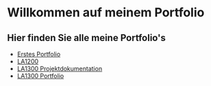 # Willkommen auf meinem Portfolio
## Hier finden Sie alle meine Portfolio's
   * [Erstes Portfolio](Portfolio)
   * [LA1200](LA1200/LA1200.md)
   * [LA1300 Projektdokumentation](LA1300_4_hedgehog.pdf)
   * [LA1300 Portfolio](LA1300/LA1300-Portfolio)
